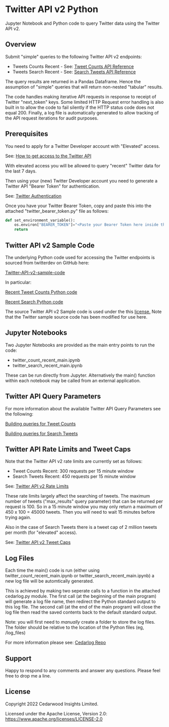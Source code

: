 # Twitter API v2 Python
Jupyter Notebook and Python code to query Twitter data using the Twitter API v2.

## Overview
Submit "simple" queries to the following Twitter API v2 endpoints:
- Tweets Counts Recent - See: [Tweet Counts API Reference](https://developer.twitter.com/en/docs/twitter-api/tweets/counts/api-reference/get-tweets-counts-recent)
- Tweets Search Recent - See: [Search Tweets API Reference](https://developer.twitter.com/en/docs/twitter-api/tweets/search/api-reference/get-tweets-search-recent)

The query results are returned in a Pandas Dataframe. Hence the assumption of "simple" queries that will return non-nested "tabular" results.

The code handles making iterative API requests in response to receipt of Twitter "next_token" keys. Some limited HTTP Request error handling is also built in to allow the code to fail silently if the HTTP status code does not equal 200. Finally, a log file is automatically generated to allow tracking of the API request iterations for audit purposes.

## Prerequisites
You need to apply for a Twitter Developer account with "Elevated" access.

See: [How to get access to the Twitter API](https://developer.twitter.com/en/docs/twitter-api/getting-started/getting-access-to-the-twitter-api)

With elevated access you will be allowed to query "recent" Twitter data for
the last 7 days.

Then using your (new) Twitter Developer account you need to generate a Twitter API "Bearer Token" for authentication.

See: [Twitter Authentication](https://developer.twitter.com/en/docs/authentication/oauth-2-0/bearer-tokens)

Once you have your Twitter Bearer Token, copy and paste this into the attached "twitter_bearer_token.py" file as follows:

```py
def set_environment_variable():
    os.environ["BEARER_TOKEN"]="<Paste your Bearer Token here inside the quotation marks>"
    return
```

## Twitter API v2 Sample Code
The underlying Python code used for accessing the Twitter endpoints is sourced
from twitterdev on GitHub here:

[Twitter-API-v2-sample-code](https://github.com/twitterdev/Twitter-API-v2-sample-code)

In particular:

[Recent Tweet Counts Python code](https://github.com/twitterdev/Twitter-API-v2-sample-code/blob/main/Recent-Tweet-Counts/recent_tweet_counts.py)

[Recent Search Python code](https://github.com/twitterdev/Twitter-API-v2-sample-code/blob/main/Recent-Search/recent_search.py)

The source Twitter API v2 Sample code is used under the this [license.](https://github.com/twitterdev/Twitter-API-v2-sample-code#license) Note that the Twitter sample source code has been modified for use here.

## Jupyter Notebooks
Two Jupyter Notebooks are provided as the main entry points to run the code:
- twitter_count_recent_main.ipynb
- twitter_search_recent_main.ipynb

These can be run directly from Jupyter. Alternatively the main() function
within each notebook may be called from an external application.

## Twitter API Query Parameters
For more information about the available Twitter API Query Parameters see the following:

[Building queries for Tweet Counts](https://developer.twitter.com/en/docs/twitter-api/tweets/counts/integrate/build-a-query)

[Building queries for Search Tweets](https://developer.twitter.com/en/docs/twitter-api/tweets/search/integrate/build-a-query)

## Twitter API Rate Limits and Tweet Caps
Note that the Twitter API v2 rate limits are currently set as follows:
- Tweet Counts Recent: 300 requests per 15 minute window
- Search Tweets Recent: 450 requests per 15 minute window

See: [Twitter API v2 Rate Limits](https://developer.twitter.com/en/docs/twitter-api/rate-limits)

These rate limits largely affect the searching of tweets. The maximum number of tweets ("max_results" query parameter) that can be returned per request is 100. So in a 15 minute window you may only return a maximum of 450 x 100 = 45000 tweets. Then you will need to wait 15 minutes before trying again.

Also in the case of Search Tweets there is a tweet cap of 2 million tweets per month (for "elevated" access).

See: [Twitter API v2 Tweet Caps](https://developer.twitter.com/en/docs/twitter-api/tweet-caps)


## Log Files
Each time the main() code is run (either using twitter_count_recent_main.ipynb or twitter_search_recent_main.ipynb) a new log file will be automtically generated.

This is achieved by making two seperate calls to a function in the attached cedarlog.py module. The first call (at the beginning of the main program) will generate a log file name, then redirect the Python standard output to this log file. The second call (at the end of the main program) will close the log file then read the saved contents back to the default standard output.

Note: you will first need to *manually* create a folder to store the log files. The folder should be relative to the location of the Python files (eg, /log_files)

For more information please see: [Cedarlog Repo](https://github.com/CedarwoodInsights/cedarlog)

## Support
Happy to respond to any comments and answer any questions. Please feel free to drop me a line.

## License
Copyright 2022 Cedarwood Insights Limited.

Licensed under the Apache License, Version 2.0: https://www.apache.org/licenses/LICENSE-2.0
